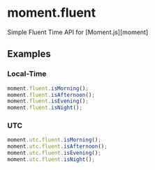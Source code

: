 moment.fluent
=============

Simple Fluent Time API for [Moment.js][moment]

Examples
--------

### Local-Time

``` javascript
moment.fluent.isMorning();
moment.fluent.isAfternoon();
moment.fluent.isEvening();
moment.fluent.isNight();
```

### UTC

``` javascript
moment.utc.fluent.isMorning();
moment.utc.fluent.isAfternoon();
moment.utc.fluent.isEvening();
moment.utc.fluent.isNight();
```
